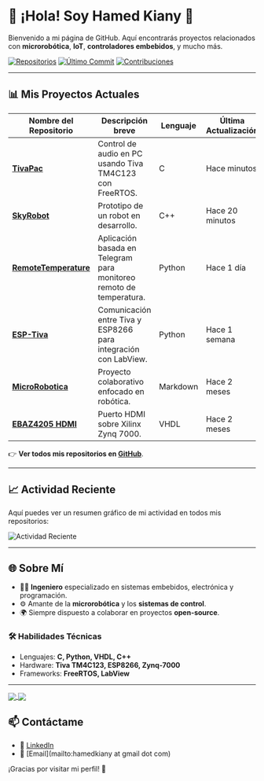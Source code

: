 # 👋 ¡Hola! Soy **Hamed Kiany** 🌟

Bienvenido a mi página de GitHub. Aquí encontrarás proyectos relacionados con **microrobótica**, **IoT**, **controladores embebidos**, y mucho más.

[![Repositorios](https://img.shields.io/badge/📂-Mis%20Repositorios-blue?style=flat-square)](https://github.com/hamedkiany?tab=repositories)
[![Último Commit](https://img.shields.io/github/last-commit/hamedkiany/SkyRobot?style=flat-square)](#)
[![Contribuciones](https://img.shields.io/badge/🤝-Abierto%20a%20Colaboraciones-green?style=flat-square)](#)

---

## 📊 **Mis Proyectos Actuales**

| Nombre del Repositorio             | Descripción breve                                                                                       | Lenguaje  | Última Actualización |
|------------------------------------|--------------------------------------------------------------------------------------------------------|-----------|-----------------------|
| [**TivaPac**](https://github.com/hamedkiany/TivaPc)          | Control de audio en PC usando Tiva TM4C123 con FreeRTOS.                                               | C         | Hace minutos         |
| [**SkyRobot**](https://github.com/hamedkiany/SkyRobot)        | Prototipo de un robot en desarrollo.                                                                  | C++       | Hace 20 minutos      |
| [**RemoteTemperature**](https://github.com/hamedkiany/RemoteTemperature) | Aplicación basada en Telegram para monitoreo remoto de temperatura.                                   | Python    | Hace 1 día           |
| [**ESP-Tiva**](https://github.com/hamedkiany/ESP-Tiva)        | Comunicación entre Tiva y ESP8266 para integración con LabView.                                       | Python    | Hace 1 semana        |
| [**MicroRobotica**](https://github.com/hamedkiany/MicroRobotica) | Proyecto colaborativo enfocado en robótica.                                                          | Markdown  | Hace 2 meses         |
| [**EBAZ4205 HDMI**](https://github.com/hamedkiany/IPHDMI) | Puerto HDMI sobre Xilinx Zynq 7000.                                                                  | VHDL      | Hace 2 meses         |

👉 **Ver todos mis repositorios en [GitHub](https://github.com/hamedkiany?tab=repositories)**.

---

## 📈 **Actividad Reciente**

Aquí puedes ver un resumen gráfico de mi actividad en todos mis repositorios:

![Actividad Reciente](https://img.shields.io/github/commit-activity/m/hamedkiany/hamedkiany)

---

## 🌐 **Sobre Mí**

- 🧑‍💻 **Ingeniero** especializado en sistemas embebidos, electrónica y programación.
- ⚙️ Amante de la **microrobótica** y los **sistemas de control**.
- 🌍 Siempre dispuesto a colaborar en proyectos **open-source**.

### 🛠️ **Habilidades Técnicas**
- Lenguajes: **C, Python, VHDL, C++**
- Hardware: **Tiva TM4C123, ESP8266, Zynq-7000**
- Frameworks: **FreeRTOS, LabView**

---

<a href="https://github.com/hamedkiany">
  <img align="center" src="https://github-readme-stats.vercel.app/api?username=hamedkiany&count_private=true&show_icons=true&theme=chartreuse-dark" />
</a>
<a href="https://github.com/zuramai">
  <img align="center" src="https://github-readme-stats.vercel.app/api/top-langs/?username=hamedkiany&layout=compact&theme=chartreuse-dark&langs_count=8" />
</a>

## 📫 **Contáctame**

- 💼 [LinkedIn](https://www.linkedin.com/in/hamed-nejad-143800234/)
- 📧 [Email](mailto:hamedkiany at gmail dot com)

¡Gracias por visitar mi perfil! 🌟
